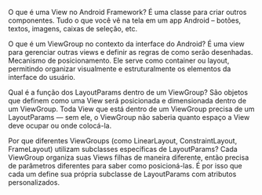 O que é uma View no Android Framework?
  É uma classe para criar outros componentes. Tudo o que você vê na tela em um app Android – botões, textos, imagens, caixas de seleção, etc.

O que é um ViewGroup no contexto da interface do Android?
  É uma view para gerenciar outras views e definir as regras de como serão desenhadas. Mecanismo de posicionamento. Ele serve como container ou layout, permitindo organizar visualmente e estruturalmente os elementos da interface do usuário.

Qual é a função dos LayoutParams dentro de um ViewGroup?
  São objetos que definem como uma View será posicionada e dimensionada dentro de um ViewGroup. Toda View que está dentro de um ViewGroup precisa de um LayoutParams — sem ele, o ViewGroup não saberia quanto espaço a View deve ocupar ou onde colocá-la.

Por que diferentes ViewGroups (como LinearLayout, ConstraintLayout, FrameLayout) utilizam subclasses específicas de LayoutParams?
  Cada ViewGroup organiza suas Views filhas de maneira diferente, então precisa de parâmetros diferentes para saber como posicioná-las. É por isso que cada um define sua própria subclasse de LayoutParams com atributos personalizados.
